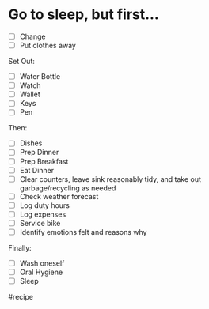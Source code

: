 # Go to sleep, but first…
- [ ] Change
- [ ] Put clothes away

Set Out:

- [ ] Water Bottle
- [ ] Watch
- [ ] Wallet
- [ ] Keys
- [ ] Pen

Then:

- [ ] Dishes
- [ ] Prep Dinner
- [ ] Prep Breakfast
- [ ] Eat Dinner
- [ ] Clear counters, leave sink reasonably tidy, and take out garbage/recycling as needed
- [ ] Check weather forecast
- [ ] Log duty hours
- [ ] Log expenses
- [ ] Service bike
- [ ] Identify emotions felt and reasons why

Finally:

- [ ] Wash oneself
- [ ] Oral Hygiene
- [ ] Sleep

#recipe
